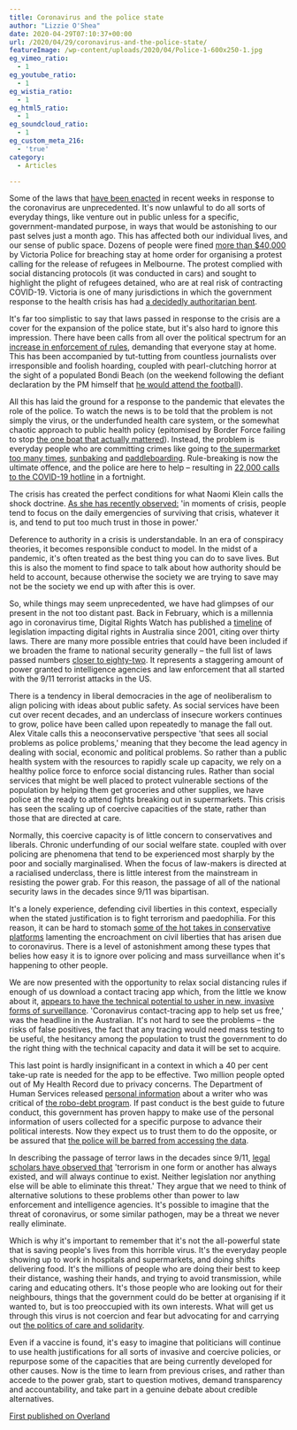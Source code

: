 ```yaml
---
title: Coronavirus and the police state
author: "Lizzie O'Shea"
date: 2020-04-29T07:10:37+00:00
url: /2020/04/29/coronavirus-and-the-police-state/
featureImage: /wp-content/uploads/2020/04/Police-1-600x250-1.jpg
eg_vimeo_ratio:
  - 1
eg_youtube_ratio:
  - 1
eg_wistia_ratio:
  - 1
eg_html5_ratio:
  - 1
eg_soundcloud_ratio:
  - 1
eg_custom_meta_216:
  - 'true'
category:
  - Articles

---
```

Some of the laws that [have been enacted][1] in recent weeks in response to the coronavirus are unprecedented. It's now unlawful to do all sorts of everyday things, like venture out in public unless for a specific, government-mandated purpose, in ways that would be astonishing to our past selves just a month ago. This has affected both our individual lives, and our sense of public space. Dozens of people were fined [more than $40,000][2] by Victoria Police for breaching stay at home order for organising a protest calling for the release of refugees in Melbourne. The protest complied with social distancing protocols (it was conducted in cars) and sought to highlight the plight of refugees detained, who are at real risk of contracting COVID-19. Victoria is one of many jurisdictions in which the government response to the health crisis has had [a decidedly authoritarian bent][3].

It's far too simplistic to say that laws passed in response to the crisis are a cover for the expansion of the police state, but it's also hard to ignore this impression. There have been calls from all over the political spectrum for an [increase in enforcement of rules][4], demanding that everyone stay at home. This has been accompanied by tut-tutting from countless journalists over irresponsible and foolish hoarding, coupled with pearl-clutching horror at the sight of a populated Bondi Beach (on the weekend following the defiant declaration by the PM himself that [he would attend the football][5]).

All this has laid the ground for a response to the pandemic that elevates the role of the police. To watch the news is to be told that the problem is not simply the virus, or the underfunded health care system, or the somewhat chaotic approach to public health policy (epitomised by Border Force failing to stop [the one boat that actually mattered][6]). Instead, the problem is everyday people who are committing crimes like going to [the supermarket too many times][7], [sunbaking][8] and [paddleboarding][9]. Rule-breaking is now the ultimate offence, and the police are here to help – resulting in [22,000 calls to the COVID-19 hotline][10] in a fortnight.

The crisis has created the perfect conditions for what Naomi Klein calls the shock doctrine. [As she has recently observed:][11] 'in moments of crisis, people tend to focus on the daily emergencies of surviving that crisis, whatever it is, and tend to put too much trust in those in power.'

Deference to authority in a crisis is understandable. In an era of conspiracy theories, it becomes responsible conduct to model. In the midst of a pandemic, it's often treated as the best thing you can do to save lives. But this is also the moment to find space to talk about how authority should be held to account, because otherwise the society we are trying to save may not be the society we end up with after this is over.

So, while things may seem unprecedented, we have had glimpses of our present in the not too distant past. Back in February, which is a millennia ago in coronavirus time, Digital Rights Watch has published a [timeline][12] of legislation impacting digital rights in Australia since 2001, citing over thirty laws. There are many more possible entries that could have been included if we broaden the frame to national security generally – the full list of laws passed numbers [closer to eighty-two][13]. It represents a staggering amount of power granted to intelligence agencies and law enforcement that all started with the 9/11 terrorist attacks in the US.

There is a tendency in liberal democracies in the age of neoliberalism to align policing with ideas about public safety. As social services have been cut over recent decades, and an underclass of insecure workers continues to grow, police have been called upon repeatedly to manage the fall out. Alex Vitale calls this a neoconservative perspective 'that sees all social problems as police problems,' meaning that they become the lead agency in dealing with social, economic and political problems. So rather than a public health system with the resources to rapidly scale up capacity, we rely on a healthy police force to enforce social distancing rules. Rather than social services that might be well placed to protect vulnerable sections of the population by helping them get groceries and other supplies, we have police at the ready to attend fights breaking out in supermarkets. This crisis has seen the scaling up of coercive capacities of the state, rather than those that are directed at care.

Normally, this coercive capacity is of little concern to conservatives and liberals. Chronic underfunding of our social welfare state. coupled with over policing are phenomena that tend to be experienced most sharply by the poor and socially marginalised. When the focus of law-makers is directed at a racialised underclass, there is little interest from the mainstream in resisting the power grab. For this reason, the passage of all of the national security laws in the decades since 9/11 was bipartisan.

It's a lonely experience, defending civil liberties in this context, especially when the stated justification is to fight terrorism and paedophilia. For this reason, it can be hard to stomach [some of the hot takes in conservative platforms][14] lamenting the encroachment on civil liberties that has arisen due to coronavirus. There is a level of astonishment among these types that belies how easy it is to ignore over policing and mass surveillance when it's happening to other people.

We are now presented with the opportunity to relax social distancing rules if enough of us download a contact tracing app which, from the little we know about it, [appears to have the technical potential to usher in new, invasive forms of surveillance][15]. 'Coronavirus contact-tracing app to help set us free,' was the headline in the Australian. It's not hard to see the problems – the risks of false positives, the fact that any tracing would need mass testing to be useful, the hesitancy among the population to trust the government to do the right thing with the technical capacity and data it will be set to acquire.

This last point is hardly insignificant in a context in which a 40 per cent take-up rate is needed for the app to be effective. Two million people opted out of My Health Record due to privacy concerns. The Department of Human Services released [personal information][16] about a writer who was critical of [the robo-debt program][17]. If past conduct is the best guide to future conduct, this government has proven happy to make use of the personal information of users collected for a specific purpose to advance their political interests. Now they expect us to trust them to do the opposite, or be assured that [the police will be barred from accessing the data][18].

In describing the passage of terror laws in the decades since 9/11, [legal scholars have observed that][13] 'terrorism in one form or another has always existed, and will always continue to exist. Neither legislation nor anything else will be able to eliminate this threat.' They argue that we need to think of alternative solutions to these problems other than power to law enforcement and intelligence agencies. It's possible to imagine that the threat of coronavirus, or some similar pathogen, may be a threat we never really eliminate.

Which is why it's important to remember that it's not the all-powerful state that is saving people's lives from this horrible virus. It's the everyday people showing up to work in hospitals and supermarkets, and doing shifts delivering food. It's the millions of people who are doing their best to keep their distance, washing their hands, and trying to avoid transmission, while caring and educating others. It's those people who are looking out for their neighbours, things that the government could do be better at organising if it wanted to, but is too preoccupied with its own interests. What will get us through this virus is not coercion and fear but advocating for and carrying out [the politics of care and solidarity][19].

Even if a vaccine is found, it's easy to imagine that politicians will continue to use health justifications for all sorts of invasive and coercive policies, or repurpose some of the capacities that are being currently developed for other causes. Now is the time to learn from previous crises, and rather than accede to the power grab, start to question motives, demand transparency and accountability, and take part in a genuine debate about credible alternatives.

[First published on Overland][20]

 [1]: https://www.sydneycriminallawyers.com.au/blog/the-police-state-is-here-thanks-to-coronavirus/
 [2]: https://www.sbs.com.au/news/melbourne-refugee-protesters-fined-43-000-for-breaching-coronavirus-rules
 [3]: https://acleddata.com/analysis/covid-19-disorder-tracker/#1585775314361-2ee40e97-5aec
 [4]: https://twitter.com/MatthewHootonNZ/status/1246614174492323840
 [5]: https://www.theguardian.com/australia-news/video/2020/mar/13/scott-morrison-defends-decision-to-attend-rugby-league-game-during-coronavirus-outbreak-video
 [6]: https://twitter.com/theshovel/status/1241978915175813120?lang=en
 [7]: https://www.broadsheet.com.au/national/city-file/article/supermarket-frontline-march-and-april-have-things-changed-coronavirus
 [8]: https://7news.com.au/lifestyle/health-wellbeing/coronavirus-australia-queensland-beach-sunbathers-could-receive-fines-from-police-c-949523
 [9]: https://www.heraldsun.com.au/coronavirus/elwood-beach-paddleboarder-allegedly-fined-for-breaching-stay-home-restrictions/news-story/49261627790d608db10a9d7984b34ac8
 [10]: https://7news.com.au/lifestyle/health-wellbeing/more-than-600-calls-are-flooding-victorias-covid-19-hotline-c-965830
 [11]: https://www.vice.com/en_us/article/5dmqyk/naomi-klein-interview-on-coronavirus-and-disaster-capitalism-shock-doctrine
 [12]: https://digitalrightswatch.org.au/timeline-natsecleg/
 [13]: https://theconversation.com/australia-has-enacted-82-anti-terror-laws-since-2001-but-tough-laws-alone-cant-eliminate-terrorism-123521
 [14]: https://www.theaustralian.com.au/inquirer/national-coronavirus-hysteria-will-lead-to-disproportionate-suffering/news-story/56f887b32023c30efcc5f51346c92051
 [15]: https://digitalrightswatch.org.au/2020/04/24/covid-19-trace-app/
 [16]: https://www.abc.net.au/news/2018-05-31/privacy-precedent-what-can-the-government-reveal-about-us/9816700
 [17]: https://overland.org.au/2019/02/robo-debt-a-tale-of-two-time-machines/
 [18]: https://digitalrightswatch.org.au/2020/04/23/another-empty-assurance-from-government-cant-restore-trust-in-covid-app/
 [19]: https://overland.org.au/2020/03/agents-of-care/
 [20]: https://overland.org.au/2020/04/coronavirus-and-the-police-state/
